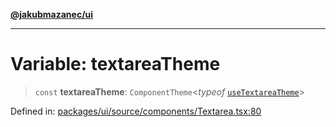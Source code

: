 [**@jakubmazanec/ui**](../README.md)

---

# Variable: textareaTheme

> `const` **textareaTheme**: `ComponentTheme`\<_typeof_ [`useTextareaTheme`](useTextareaTheme.md)\>

Defined in:
[packages/ui/source/components/Textarea.tsx:80](https://github.com/jakubmazanec/tools/blob/74fa88a6249b3d486436ae7655f4962bc4a86e11/packages/ui/source/components/Textarea.tsx#L80)

